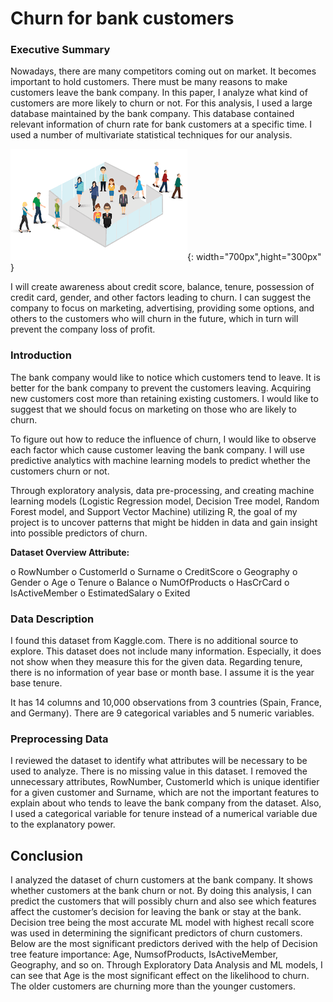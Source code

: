 
# Churn for bank customers
 

### Executive Summary

Nowadays, there are many competitors coming out on market. It becomes important to hold customers. There must be many reasons to make customers leave the bank company. In this paper, I analyze what kind of customers are more likely to churn or not. For this analysis, I used a large database maintained by the bank company. This database contained relevant information of churn rate for bank customers at a specific time. I used a number of multivariate statistical techniques for our analysis.


![다운로드](./다운로드.png){: width="700px",hight="300px" }  


I will create awareness about credit score, balance, tenure, possession of credit card, gender, and other factors leading to churn. I can suggest the company to focus on marketing, advertising, providing some options, and others to the customers who will churn in the future, which in turn will prevent the company loss of profit.

### Introduction

The bank company would like to notice which customers tend to leave. It is better for the bank company to prevent the customers leaving. Acquiring new customers cost more than retaining existing customers. I would like to suggest that we should focus on marketing on those who are likely to churn.

To figure out how to reduce the influence of churn, I would like to observe each factor which cause customer leaving the bank company. I will use predictive analytics with machine learning models to predict whether the customers churn or not.

Through exploratory analysis, data pre-processing, and creating machine learning models (Logistic Regression model, Decision Tree model, Random Forest model, and Support Vector Machine) utilizing R, the goal of my project is to uncover patterns that might be hidden in data and gain insight into possible predictors of churn.

**Dataset Overview Attribute:**
   
o RowNumber o CustomerId o Surname
o CreditScore o Geography o Gender
o Age
o Tenure
o Balance
o NumOfProducts o HasCrCard
o IsActiveMember o EstimatedSalary
o Exited

### Data Description

I found this dataset from Kaggle.com. There is no additional source to explore. This dataset does not include many information. Especially, it does not show when they measure this for the given data. Regarding tenure, there is no information of year base or month base. I assume it is the year base tenure.

It has 14 columns and 10,000 observations from 3 countries (Spain, France, and Germany). There are 9 categorical variables and 5 numeric variables.

### Preprocessing Data

I reviewed the dataset to identify what attributes will be necessary to be used to analyze.
There is no missing value in this dataset. I removed the unnecessary attributes, RowNumber, CustomerId which is unique identifier for a given customer and Surname, which are not the important features to explain about who tends to leave the bank company from the dataset.
Also, I used a categorical variable for tenure instead of a numerical variable due to the explanatory power.

## Conclusion

I analyzed the dataset of churn customers at the bank company. It shows whether customers at the bank churn or not. By doing this analysis, I can predict the customers that will possibly churn and also see which features affect the customer’s decision for leaving the bank or stay at the bank.
Decision tree being the most accurate ML model with highest recall score was used in determining the significant predictors of churn customers. Below are the most significant predictors derived with the help of Decision tree feature importance: Age, NumsofProducts, IsActiveMember, Geography, and so on.
Through Exploratory Data Analysis and ML models, I can see that Age is the most significant effect on the likelihood to churn. The older customers are churning more than the younger customers.

 <br>
 <br>
 <br>
